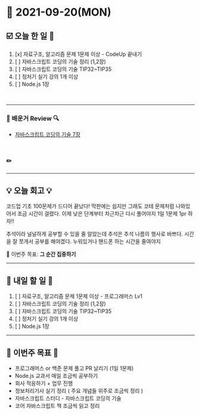 # 📆 2021-09-20(MON)
## ☑️ 오늘 한 일 📑
1. [x] 자료구조, 알고리즘 문제 1문제 이상 - CodeUp 끝내기
2. [ ] 자바스크립트 코딩의 기술 정리 (1,2장)
3. [ ] 자바스크립트 코딩의 기술 TIP32~TIP35
4. [ ] 정처기 실기 강의 1개 이상 
5. [ ] Node.js 1장 
<br>

***

### 📌️ 배운거 Review 🔍️
- [자바스크립트 코딩의 기술 7장](https://github.com/Kyuwon53/library_books_record/tree/main/Technology_In_Javascript_coding/Chapter06_Params)

<br>

####   ✏️

***

## 💡 오늘 회고  💡

코드업 기초 100문제가 드디어 끝났다! 막판에는 쉽지만 그래도 코테 문제처럼 나와있어서 조금 시간이 걸렸다. 
이제 낮은 단계부터 차근차근 다시 풀어야지 1일 1문제 1pr 하자!!

추석이라 널널하게 공부할 수 있을 줄 알았는데 추석은 추석 나름의 행사로 바쁘다. 
시간을 잘 쪼개서 공부를 해야겠다. 누워있거나 핸드폰 하는 시간을 줄여야지



 🎯 이번주 목표: **그 순간 집중하기** 

***

## 🎯 내일 할 일 🎯
1. [ ] 자료구조, 알고리즘 문제 1문제 이상 - 프로그래머스 Lv1
2. [ ] 자바스크립트 코딩의 기술 정리 (1,2장)
3. [ ] 자바스크립트 코딩의 기술 TIP32~TIP35
4. [ ] 정처기 실기 강의 1개 이상 
5. [ ] Node.js 1장 


***

## 🏁 이번주 목표 🏁
- 프로그래머스 or 백준 문제 풀고 PR 날리기 (1일 1문제)
- Node.js 교과서 매일 조금씩 공부하기
- 회사 적응하기 + 업무 진행
- 정보처리기사 실기 정리 ( 주요 개념들 위주로 조금씩 정리 )
- 자바스크립트 스터디 - 자바스크립트 코딩의 기술
- 코어 자바스크립트 책 조금씩 읽고 정리
